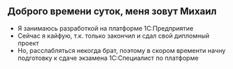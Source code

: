 ## Доброго времени суток, меня зовут Михаил
- Я занимаюсь разработкой на платформе 1С:Предприятие
- Сейчас я кайфую, т.к. только закончил и сдал свой дипломный проект
- Но, расслабляться некогда брат, поэтому в скором временти начну подготовку к сдаче экзамена 1С:Специалист по платформе


<!---
TumanovMikhail/TumanovMikhail is a ✨ special ✨ repository because its `README.md` (this file) appears on your GitHub profile.
You can click the Preview link to take a look at your changes.
--->
